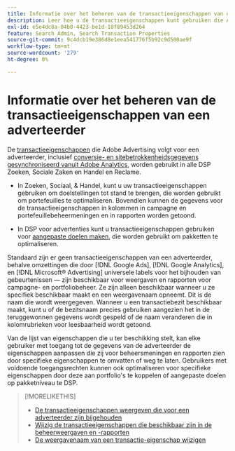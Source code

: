 ```yaml
---
title: Informatie over het beheren van de transactieeigenschappen van een adverteerder
description: Leer hoe u de transactieeigenschappen kunt gebruiken die Adobe Advertising voor een adverteerder volgt.
exl-id: e5e4dc8a-04b0-4423-be1d-18f89453d264
feature: Search Admin, Search Transaction Properties
source-git-commit: 9c4dcb19e386d8e1eea541776f5b92c9d500ae9f
workflow-type: tm+mt
source-wordcount: '279'
ht-degree: 0%

---
```


# Informatie over het beheren van de transactieeigenschappen van een adverteerder

De [transactieeigenschappen](/help/search-social-commerce/glossary.md#s-t) die Adobe Advertising volgt voor een adverteerder, inclusief [conversie- en sitebetrokkenheidsgegevens gesynchroniseerd vanuit Adobe Analytics](/help/integrations/analytics/analytics-data-in-advertising.md), worden gebruikt in alle DSP Zoeken, Sociale Zaken en Handel en Reclame.

* In Zoeken, Sociaal, &amp; Handel, kunt u uw transactieeigenschappen gebruiken om doelstellingen tot stand te brengen, die worden gebruikt om portefeuilles te optimaliseren. Bovendien kunnen de gegevens voor de transactieeigenschappen in kolommen in campagne en portefeuillebeheermeningen en in rapporten worden getoond.

* In DSP voor advertenties kunt u transactieeigenschappen gebruiken voor [aangepaste doelen maken](/help/dsp/optimization/custom-goal-create.md), die worden gebruikt om pakketten te optimaliseren.

Standaard zijn er geen transactieeigenschappen van een adverteerder, behalve omzettingen die door [!DNL Google Ads], [!DNL Google Analytics], en [!DNL Microsoft® Advertising] universele labels voor het bijhouden van gebeurtenissen — zijn beschikbaar voor weergaven en rapporten voor campagne- en portfoliobeheer. Ze zijn alleen beschikbaar wanneer u ze specifiek beschikbaar maakt en een weergavenaam opneemt. Dit is de naam die wordt weergegeven. Wanneer u een transactiebezit beschikbaar maakt, kunt u of de bezitsnaam precies gebruiken aangezien het in de teruggewonnen gegevens wordt gespeld of de naam veranderen die in kolomrubrieken voor leesbaarheid wordt getoond.

Van de lijst van eigenschappen die u ter beschikking stelt, kan elke gebruiker met toegang tot de gegevens van de adverteerder de eigenschappen aanpassen die zij voor beheersmeningen en rapporten zien door specifieke eigenschappen te omvatten of weg te laten. Gebruikers met voldoende toegangsrechten kunnen ook optimaliseren voor specifieke eigenschappen door deze aan portfolio&#39;s te koppelen of aangepaste doelen op pakketniveau te DSP.

>[!MORELIKETHIS]
>
>* [De transactieeigenschappen weergeven die voor een adverteerder zijn bijgehouden](transaction-property-view-tracked.md)
>* [Wijzig de transactieeigenschappen die beschikbaar zijn in de beheerweergaven en -rapporten](transaction-property-edit-available.md)
>* [De weergavenaam van een transactie-eigenschap wijzigen](transaction-property-edit-display-name.md)
